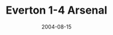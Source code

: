 ---
layout: post
header: Everton 1-4 Arsenal
date: 2004-08-15
categories: premier-league
video: VB1JXoOYwjY
summary: "Arsenal start the defence of their title with a convincing win over Everton"
excerpt: "Arsenal start the defence of their title with a convincing win over Everton"
title: Everton 1-4 Arsenal
---